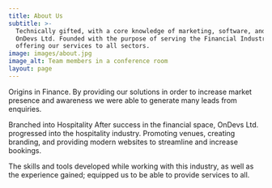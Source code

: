 ```yaml
---
title: About Us
subtitle: >-
  Technically gifted, with a core knowledge of marketing, software, and sales.
  OnDevs Ltd. Founded with the purpose of serving the Financial Industry. Now
  offering our services to all sectors.
image: images/about.jpg
image_alt: Team members in a conference room
layout: page
---
```

Origins in Finance. 
By providing our solutions in order to increase market presence and awareness we were able to generate many leads from enquiries.

Branched into Hospitality
After success in the financial space, OnDevs Ltd. progressed into the hospitality industry. Promoting venues, creating branding, and providing modern websites to streamline and increase bookings.

The skills and tools developed while working with this industry, as well as the experience gained; equipped us to be able to provide services to all.
